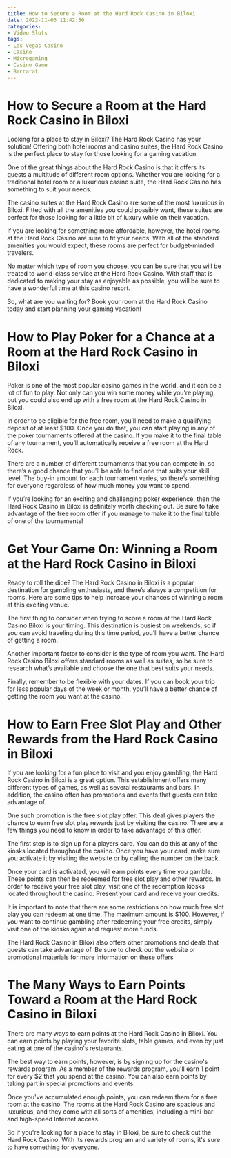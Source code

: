 ```yaml
---
title: How to Secure a Room at the Hard Rock Casino in Biloxi 
date: 2022-11-03 11:42:56
categories:
- Video Slots
tags:
- Las Vegas Casino
- Casino
- Microgaming
- Casino Game
- Baccarat
---
```



#  How to Secure a Room at the Hard Rock Casino in Biloxi 

Looking for a place to stay in Biloxi? The Hard Rock Casino has your solution! Offering both hotel rooms and casino suites, the Hard Rock Casino is the perfect place to stay for those looking for a gaming vacation.

One of the great things about the Hard Rock Casino is that it offers its guests a multitude of different room options. Whether you are looking for a traditional hotel room or a luxurious casino suite, the Hard Rock Casino has something to suit your needs.

The casino suites at the Hard Rock Casino are some of the most luxurious in Biloxi. Fitted with all the amenities you could possibly want, these suites are perfect for those looking for a little bit of luxury while on their vacation.

If you are looking for something more affordable, however, the hotel rooms at the Hard Rock Casino are sure to fit your needs. With all of the standard amenities you would expect, these rooms are perfect for budget-minded travelers.

No matter which type of room you choose, you can be sure that you will be treated to world-class service at the Hard Rock Casino. With staff that is dedicated to making your stay as enjoyable as possible, you will be sure to have a wonderful time at this casino resort.

So, what are you waiting for? Book your room at the Hard Rock Casino today and start planning your gaming vacation!

#  How to Play Poker for a Chance at a Room at the Hard Rock Casino in Biloxi 

Poker is one of the most popular casino games in the world, and it can be a lot of fun to play. Not only can you win some money while you’re playing, but you could also end up with a free room at the Hard Rock Casino in Biloxi.

In order to be eligible for the free room, you’ll need to make a qualifying deposit of at least $100. Once you do that, you can start playing in any of the poker tournaments offered at the casino. If you make it to the final table of any tournament, you’ll automatically receive a free room at the Hard Rock.

There are a number of different tournaments that you can compete in, so there’s a good chance that you’ll be able to find one that suits your skill level. The buy-in amount for each tournament varies, so there’s something for everyone regardless of how much money you want to spend.

If you’re looking for an exciting and challenging poker experience, then the Hard Rock Casino in Biloxi is definitely worth checking out. Be sure to take advantage of the free room offer if you manage to make it to the final table of one of the tournaments!

#  Get Your Game On: Winning a Room at the Hard Rock Casino in Biloxi 

Ready to roll the dice? The Hard Rock Casino in Biloxi is a popular destination for gambling enthusiasts, and there’s always a competition for rooms. Here are some tips to help increase your chances of winning a room at this exciting venue.

The first thing to consider when trying to score a room at the Hard Rock Casino Biloxi is your timing. This destination is busiest on weekends, so if you can avoid traveling during this time period, you’ll have a better chance of getting a room.

Another important factor to consider is the type of room you want. The Hard Rock Casino Biloxi offers standard rooms as well as suites, so be sure to research what’s available and choose the one that best suits your needs.

Finally, remember to be flexible with your dates. If you can book your trip for less popular days of the week or month, you’ll have a better chance of getting the room you want at the casino.

#  How to Earn Free Slot Play and Other Rewards from the Hard Rock Casino in Biloxi 

If you are looking for a fun place to visit and you enjoy gambling, the Hard Rock Casino in Biloxi is a great option. This establishment offers many different types of games, as well as several restaurants and bars. In addition, the casino often has promotions and events that guests can take advantage of.

One such promotion is the free slot play offer. This deal gives players the chance to earn free slot play rewards just by visiting the casino. There are a few things you need to know in order to take advantage of this offer.

The first step is to sign up for a players card. You can do this at any of the kiosks located throughout the casino. Once you have your card, make sure you activate it by visiting the website or by calling the number on the back.

Once your card is activated, you will earn points every time you gamble. These points can then be redeemed for free slot play and other rewards. In order to receive your free slot play, visit one of the redemption kiosks located throughout the casino. Present your card and receive your credits.

It is important to note that there are some restrictions on how much free slot play you can redeem at one time. The maximum amount is $100. However, if you want to continue gambling after redeeming your free credits, simply visit one of the kiosks again and request more funds.

The Hard Rock Casino in Biloxi also offers other promotions and deals that guests can take advantage of. Be sure to check out the website or promotional materials for more information on these offers

#  The Many Ways to Earn Points Toward a Room at the Hard Rock Casino in Biloxi

There are many ways to earn points at the Hard Rock Casino in Biloxi. You can earn points by playing your favorite slots, table games, and even by just eating at one of the casino's restaurants.

The best way to earn points, however, is by signing up for the casino's rewards program. As a member of the rewards program, you'll earn 1 point for every $2 that you spend at the casino. You can also earn points by taking part in special promotions and events.

Once you've accumulated enough points, you can redeem them for a free room at the casino. The rooms at the Hard Rock Casino are spacious and luxurious, and they come with all sorts of amenities, including a mini-bar and high-speed Internet access.

So if you're looking for a place to stay in Biloxi, be sure to check out the Hard Rock Casino. With its rewards program and variety of rooms, it's sure to have something for everyone.